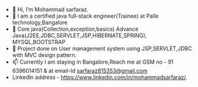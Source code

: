 - 👋 Hi, I’m Mohammad sarfaraz.
- 👀 I am a certified java full-stack engineer(Trainee) at Palle technology,Bangalore
- 🌱 Core java(Collection,exception,basics) Advance Java(J2EE,JDBC,SERVLET,JSP,HIBERNATE,SPRING), MYSQL,BOOTSTRAP
- 💞️ Project done on User management system using JSP,SERVLET,JDBC with MVC design pattern.
- 📫 Currently I am staying in Bangalore,Reach me at GSM no - 91 6396014151 & at email-Id sarfaraz815353@gmail.com
- Linkedln address - https://www.linkedin.com/in/mohammadsarfaraz/.
